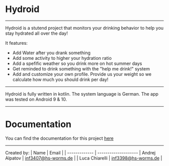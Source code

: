 # Hydroid
---
Hydroid is a stutend project that monitors your drinking behavior to help you stay hydrated all over the day!

It features:
* Add Water after you drank something
* Add some activity to higher your hydration ratio
* Add a spefific weather so you drink more on hot summer days
* Get reminded to drink something with the "help me drink!" system
* Add and customize your own profile. Provide us your weight so we calculate how much you should drink per day! 

___

Hydroid is fully written in kotlin. The system language is German. The app was tested on Android 9 & 10.

---
# Documentation
You can find the documentation for this project [here](https://luca.0x5245.de/hydroid/docs/index.html "luca.0x5245.de")

---

Created by: 
| Name           | Email                |
| -------------  | --------------------
| Andrej Alpatov | inf3407@hs-worms.de  |
| Luca Chiarelli | inf3398@hs-worms.de  |